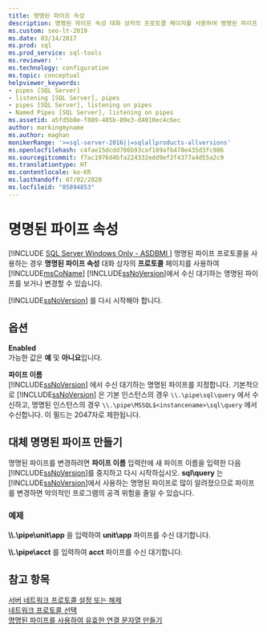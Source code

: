 ```yaml
---
title: 명명된 파이프 속성
description: 명명된 파이프 속성 대화 상자의 프로토콜 페이지를 사용하여 명명된 파이프 프로토콜을 사용할 때 SQL Server에서 수신하는 명명된 파이프를 확인 또는 변경할 수 있습니다.
ms.custom: seo-lt-2019
ms.date: 03/14/2017
ms.prod: sql
ms.prod_service: sql-tools
ms.reviewer: ''
ms.technology: configuration
ms.topic: conceptual
helpviewer_keywords:
- pipes [SQL Server]
- listening [SQL Server], pipes
- pipes [SQL Server], listening on pipes
- Named Pipes [SQL Server], listening on pipes
ms.assetid: a5fd5b8e-f889-485b-89e3-d4010ec4c6ec
author: markingmyname
ms.author: maghan
monikerRange: '>=sql-server-2016||=sqlallproducts-allversions'
ms.openlocfilehash: c4fae15dcdd786b93caf189afb478e435d3fc986
ms.sourcegitcommit: f7ac1976d4bfa224332edd9ef2f4377a4d55a2c9
ms.translationtype: HT
ms.contentlocale: ko-KR
ms.lasthandoff: 07/02/2020
ms.locfileid: "85894853"
---
```

# <a name="named-pipes-properties"></a>명명된 파이프 속성
[!INCLUDE [SQL Server Windows Only - ASDBMI ](../../includes/applies-to-version/sql-windows-only-asdbmi.md)]
  명명된 파이프 프로토콜을 사용하는 경우 **명명된 파이프 속성** 대화 상자의 **프로토콜** 페이지를 사용하여 [!INCLUDE[msCoName](../../includes/msconame-md.md)] [!INCLUDE[ssNoVersion](../../includes/ssnoversion-md.md)]에서 수신 대기하는 명명된 파이프를 보거나 변경할 수 있습니다.  
  
 [!INCLUDE[ssNoVersion](../../includes/ssnoversion-md.md)] 를 다시 시작해야 합니다.  
  
## <a name="options"></a>옵션  
 **Enabled**  
 가능한 값은 **예** 및 **아니요**입니다.  
  
 **파이프 이름**  
 [!INCLUDE[ssNoVersion](../../includes/ssnoversion-md.md)] 에서 수신 대기하는 명명된 파이프를 지정합니다. 기본적으로 [!INCLUDE[ssNoVersion](../../includes/ssnoversion-md.md)] 은 기본 인스턴스의 경우 `\\.\pipe\sql\query` 에서 수신하고, 명명된 인스턴스의 경우 `\\.\pipe\MSSQL$<instancename>\sql\query` 에서 수신합니다. 이 필드는 2047자로 제한됩니다.  
  
## <a name="creating-an-alternate-named-pipe"></a>대체 명명된 파이프 만들기  
 명명된 파이프를 변경하려면 **파이프 이름** 입력란에 새 파이프 이름을 입력한 다음 [!INCLUDE[ssNoVersion](../../includes/ssnoversion-md.md)]를 중지하고 다시 시작하십시오. **sql\query** 는 [!INCLUDE[ssNoVersion](../../includes/ssnoversion-md.md)]에서 사용하는 명명된 파이프로 많이 알려졌으므로 파이프를 변경하면 악의적인 프로그램의 공격 위험을 줄일 수 있습니다.  
  
### <a name="example"></a>예제  
 **\\\\.\pipe\unit\app** 을 입력하여 **unit\app** 파이프를 수신 대기합니다.  
  
 **\\\\.\pipe\acct** 를 입력하여 **acct** 파이프를 수신 대기합니다.  
  
## <a name="see-also"></a>참고 항목  
 [서버 네트워크 프로토콜 설정 또는 해제](../../database-engine/configure-windows/enable-or-disable-a-server-network-protocol.md)   
 [네트워크 프로토콜 선택](https://msdn.microsoft.com/library/6565fb7d-b076-4447-be90-e10d0dec359a)   
 [명명된 파이프를 사용하여 유효한 연결 문자열 만들기](https://msdn.microsoft.com/library/90930ff2-143b-4651-8ae3-297103600e4f)  
  
  
